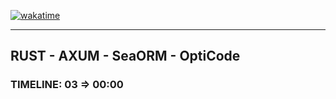 [![wakatime](https://wakatime.com/badge/github/MrMic/Rust_Axum_OptiCode.svg)](https://wakatime.com/badge/github/MrMic/Rust_Axum_OptiCode)

---

## RUST - AXUM - SeaORM - OptiCode

### TIMELINE: 03 => 00:00
